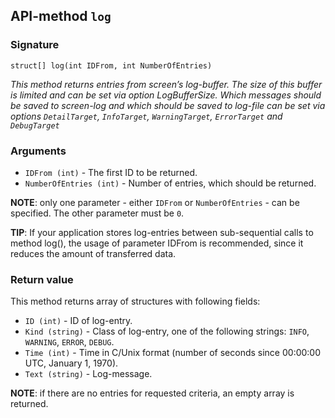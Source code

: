 ## API-method `log`

### Signature
`struct[] log(int IDFrom, int NumberOfEntries)` 

_This method returns entries from screen’s log-buffer. The size of this buffer is limited and can be set via option LogBufferSize. Which messages should be saved to screen-log and which should be saved to log-file can be set via options `DetailTarget`, `InfoTarget`, `WarningTarget`, `ErrorTarget` and `DebugTarget`_

### Arguments
- `IDFrom (int)` - The first ID to be returned.
- `NumberOfEntries (int)` - Number of entries, which should be returned.

**NOTE**: only one parameter - either `IDFrom` or `NumberOfEntries` - can be specified. The other parameter must be `0`.

**TIP**: If your application stores log-entries between sub-sequential calls to method log(), the usage of parameter IDFrom is recommended, since it reduces the amount of transferred data.

### Return value
This method returns array of structures with following fields:

- `ID (int)` - ID of log-entry.
- `Kind (string)` - Class of log-entry, one of the following strings: `INFO`, `WARNING`, `ERROR`, `DEBUG`.
- `Time (int)` - Time in C/Unix format (number of seconds since 00:00:00 UTC, January 1, 1970).
- `Text (string)` - Log-message.

**NOTE**: if there are no entries for requested criteria, an empty array is returned.
